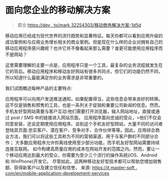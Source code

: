 # 面向您企业的移动解决方案

> 原文:[https://dev . to/mark 32254303/移动商务解决方案-1d5d](https://dev.to/mark32254303/mobile-solution-for-your-business-1d5d)

移动应用已经成为现代世界的流行趋势和显著特征。每天你都可以看到应用升级的成功案例和与应用业务增长相关的商业案例。但是现在什么样的企业对拥有自己的移动应用程序感兴趣呢？也许它并不像看起来那么需要？谁更可能使用应用程序而不是网站？

这里需要理解的主要一点是，应用程序只是一个工具，最复杂的业务流程就发生在它的背后。移动应用程序和移动友好网站有很多共同点，但它们的功能仍然不同，所以知道什么最能满足你的业务需求是非常重要的。

我们试图概述每种产品的主要特点:

应用程序可以向用户发送推送通知，如果配置得当，这些信息会带来良好的转换。这不仅是销售和预售的工具，也是一系列关于促销和重要公司新闻的信息。然而，手机友好型网站需要与客户互动:他们需要打开浏览器，输入网站地址，直接或通过 post / SMS 中的链接进入网站页面。
应用程序面向忠诚的受众，>他们不仅会同意安装，还会定期使用应用程序。谈到这个手机友好型网站，大量不同的访问者登陆其页面:忠实客户、潜在客户、竞争对手、合作伙伴等等。因此，应用综合商业方法，我们可以将这些工具称为不同的营销渠道，用于与客户群的不同部分合作；
大多数应用程序允许你离线使用至少部分功能，而手机友好型网站需要持续连接互联网。
如今构建高质量应用的成本在网站开发的范围之内。然而，要让一个移动应用达到最大的受众，你需要为至少三个流行的操作系统(iOS、Android 和 WinPhone)开发它。
尽管如此，这两种移动友好型技术都可以帮助您增加销售额、获得新客户以及建立信任和信誉。
来源:
[https://it master-soft . com/en/mobile-application-development-services](https://itmaster-soft.com/en/mobile-application-development-services)